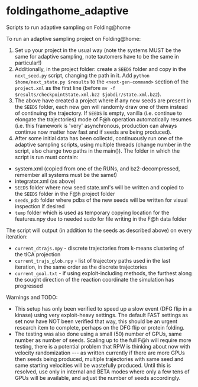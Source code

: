 # foldingathome_adaptive
Scripts to run adaptive sampling on Folding@home

To run an adaptive sampling project on Folding@home:
1. Set up your project in the usual way (note the systems MUST be the same for adaptive sampling, note tautomers have to be the same in particular!)
2. Additionally, in the project folder: create a `SEEDS` folder and copy in the `next_seed.py` script, changing the path in it. Add `python $home/next_state.py $results` to the `<next-gen-command>` section of the `project.xml` as the first line (before `mv -f $results/checkpointState.xml.bz2 $jobdir/state.xml.bz2`).
3. The above have created a project where if any new seeds are present in the `SEEDS` folder, each new gen will randomly draw one of them instead of continuing the trajectory. If `SEEDS` is empty, vanilla (i.e. continue to elongate the trajectories) mode of F@h operation automatically resumes (i.e. this framework is 'very' asynchronous, production can always continue now matter how fast and if seeds are being produced).
4. After some initial data has been collectd, continuously run one of the adaptive sampling scripts, using multiple threads (change number in the script, also change two paths in the main()). The folder in which the script is run must contain:

* system.xml (copied from one of the RUNs, and bz2-decompressed, remember all systems must be the same!)
* integrator.xml (as above)
* `SEEDS` folder where new seed state.xml's will be written and copied to the `SEEDS` folder in the F@h project folder
* `seeds_pdb` folder where pdbs of the new seeds will be written for visual inspection if desired
* `temp` folder which is used as temporary copying location for the features.npy due to needed sudo for file writing in the F@h data folder

The script will output (in addition to the seeds as described above) on every iteration:
* `current_dtrajs.npy` - discrete trajectories from k-means clustering of the tICA projection
* `current_trajs_glob.npy` - list of trajectory paths used in the last iteration, in the same order as the discrete trajectories
* `current_goal.txt` - if using exploit-including methods, the furthest along the sought direction of the reaction coordinate the simulation has progressed

Warnings and TODO: 
* This setup has only been verified to speed up a slow event (DFG flip in a kinase) using very exploit-heavy settings. The default FAST settings as set now have NOT been verified that way, this should be an urgent research item to complete, perhaps on the DFG flip or protein folding.
* The testing was also done using a small (50) number of GPUs, same number as number of seeds. Scaling up to the full F@h will require more testing, there is a potential problem that RPW is thinking about now with velocity randomization --- as written currently if there are more GPUs then seeds being produced, multiple trajectories with same seed and same starting velocities will be wastefully produced. Until this is resolved, use only in internal and BETA modes where only a few tens of GPUs will be available, and adjust the number of seeds accordingly.
